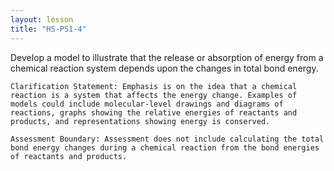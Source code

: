 ```yaml
---
layout: lesson
title: "HS-PS1-4"
---
```

<script src="https://cdn.mathjax.org/mathjax/latest/MathJax.js?config=TeX-AMS-MML_HTMLorMML" type="text/javascript"></script>

<!--<center>
<img src="images/pt-row-col.png" alt="drawing" width="90%"/>
</center>
-->
Develop a model to illustrate that the release or absorption of energy from a chemical reaction system depends upon the changes in total bond energy.

<!--more-->
    
    Clarification Statement: Emphasis is on the idea that a chemical reaction is a system that affects the energy change. Examples of models could include molecular-level drawings and diagrams of reactions, graphs showing the relative energies of reactants and products, and representations showing energy is conserved.

    Assessment Boundary: Assessment does not include calculating the total bond energy changes during a chemical reaction from the bond energies of reactants and products.